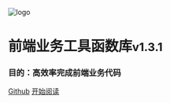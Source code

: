 ![logo](https://docsify.js.org/_media/icon.svg)

# 前端业务工具函数库<small>v1.3.1</small>
### 目的：高效率完成前端业务代码

[Github](https://github.com/Hyhello/utils)
[开始阅读](#hyhelloutils)
